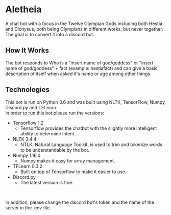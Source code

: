 # Aletheia

A chat bot with a focus in the Twelve Olympian Gods including both Hestia and Dionysus, both being Olympians in different works, but never together. The goal is to convert it into a discord bot.

## How It Works

The bot responds to Who is a "insert name of god/goddess" or "insert name of god/goddess" + fact (example: hestiafact) and can give a basic description of itself when asked it's name or age among other things.

## Technologies

This bot is run on Python 3.6 and was built using NLTK, TensorFlow, Numpy, Discord.py and TFLearn.
<br />In order to run this bot please run the versions:

- Tensorflow 1.2
  - Tensorflow provides the chatbot with the slightly more intelligent ability to determine intent.
- NLTK 3.4.4
  - NTLK, Natural Language Toolkit, is used to trim and tokenize words to be understandable by the bot.
- Numpy 1.16.0
  - Numpy makes it easy for array management.
- TFLearn 0.3.2
  - Built on top of Tensorflow to make it easier to use.
- Discord.py
  - The latest version is fine.

<br/>

In addition, please change the discord bot's token and the name of the server in the .env file.
